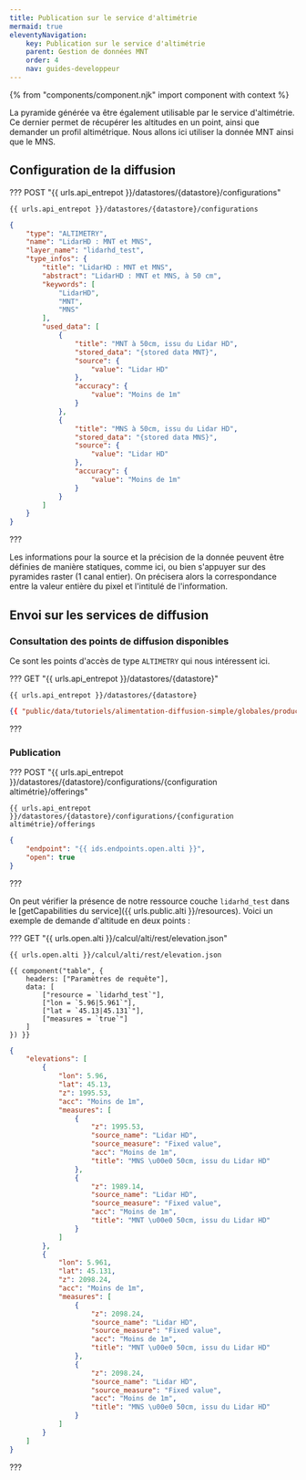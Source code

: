 ```yaml
---
title: Publication sur le service d'altimétrie
mermaid: true
eleventyNavigation:
    key: Publication sur le service d'altimétrie
    parent: Gestion de données MNT
    order: 4
    nav: guides-developpeur
---
```


{% from "components/component.njk" import component with context %}

La pyramide générée va être également utilisable par le service d'altimétrie. Ce dernier permet de récupérer les altitudes en un point, ainsi que demander un profil altimétrique. Nous allons ici utiliser la donnée MNT ainsi que le MNS.

## Configuration de la diffusion

??? POST "{{ urls.api_entrepot }}/datastores/{datastore}/configurations"

``` title="Contenu" 
{{ urls.api_entrepot }}/datastores/{datastore}/configurations
```

```json
{
    "type": "ALTIMETRY",
    "name": "LidarHD : MNT et MNS",
    "layer_name": "lidarhd_test",
    "type_infos": {
        "title": "LidarHD : MNT et MNS",
        "abstract": "LidarHD : MNT et MNS, à 50 cm",
        "keywords": [
            "LidarHD",
            "MNT",
            "MNS"
        ],
        "used_data": [
            {
                "title": "MNT à 50cm, issu du Lidar HD",
                "stored_data": "{stored data MNT}",
                "source": {
                    "value": "Lidar HD"
                },
                "accuracy": {
                    "value": "Moins de 1m"
                }
            },
            {
                "title": "MNS à 50cm, issu du Lidar HD",
                "stored_data": "{stored data MNS}",
                "source": {
                    "value": "Lidar HD"
                },
                "accuracy": {
                    "value": "Moins de 1m"
                }
            }
        ]
    }
}
```
???
<br>

Les informations pour la source et la précision de la donnée peuvent être définies de manière statiques, comme ici, ou bien s'appuyer sur des pyramides raster (1 canal entier). On précisera alors la correspondance entre la valeur entière du pixel et l'intitulé de l'information.

## Envoi sur les services de diffusion

### Consultation des points de diffusion disponibles

Ce sont les points d'accès de type `ALTIMETRY` qui nous intéressent ici.

??? GET "{{ urls.api_entrepot }}/datastores/{datastore}"

``` title="Contenu" 
{{ urls.api_entrepot }}/datastores/{datastore}
```

```json
{{ "public/data/tutoriels/alimentation-diffusion-simple/globales/production/endpoints.json" | readJSON | safe }}
```
???
<br>

### Publication

??? POST "{{ urls.api_entrepot }}/datastores/{datastore}/configurations/{configuration altimétrie}/offerings"

``` title="Contenu" 
{{ urls.api_entrepot }}/datastores/{datastore}/configurations/{configuration altimétrie}/offerings
```

```json
{
    "endpoint": "{{ ids.endpoints.open.alti }}",
    "open": true
}
```
???
<br>

On peut vérifier la présence de notre ressource couche `lidarhd_test` dans le [getCapabilities du service]({{ urls.public.alti }}/resources). Voici un exemple de demande d'altitude en deux points :

??? GET "{{ urls.open.alti }}/calcul/alti/rest/elevation.json"

``` title="Contenu" 
{{ urls.open.alti }}/calcul/alti/rest/elevation.json
```

    {{ component("table", {
        headers: ["Paramètres de requête"],
        data: [
            ["resource = `lidarhd_test`"],
            ["lon = `5.96|5.961`"],
            ["lat = `45.13|45.131`"],
            ["measures = `true`"]
        ]
    }) }}

```json
{
    "elevations": [
        {
            "lon": 5.96,
            "lat": 45.13,
            "z": 1995.53,
            "acc": "Moins de 1m",
            "measures": [
                {
                    "z": 1995.53,
                    "source_name": "Lidar HD",
                    "source_measure": "Fixed value",
                    "acc": "Moins de 1m",
                    "title": "MNS \u00e0 50cm, issu du Lidar HD"
                },
                {
                    "z": 1989.14,
                    "source_name": "Lidar HD",
                    "source_measure": "Fixed value",
                    "acc": "Moins de 1m",
                    "title": "MNT \u00e0 50cm, issu du Lidar HD"
                }
            ]
        },
        {
            "lon": 5.961,
            "lat": 45.131,
            "z": 2098.24,
            "acc": "Moins de 1m",
            "measures": [
                {
                    "z": 2098.24,
                    "source_name": "Lidar HD",
                    "source_measure": "Fixed value",
                    "acc": "Moins de 1m",
                    "title": "MNT \u00e0 50cm, issu du Lidar HD"
                },
                {
                    "z": 2098.24,
                    "source_name": "Lidar HD",
                    "source_measure": "Fixed value",
                    "acc": "Moins de 1m",
                    "title": "MNS \u00e0 50cm, issu du Lidar HD"
                }
            ]
        }
    ]
}
```
???
<br>
